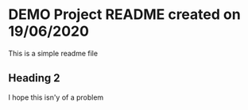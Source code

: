 # DEMO Project README created on 19/06/2020

This is a simple readme file

## Heading 2

I hope this isn'y of a problem